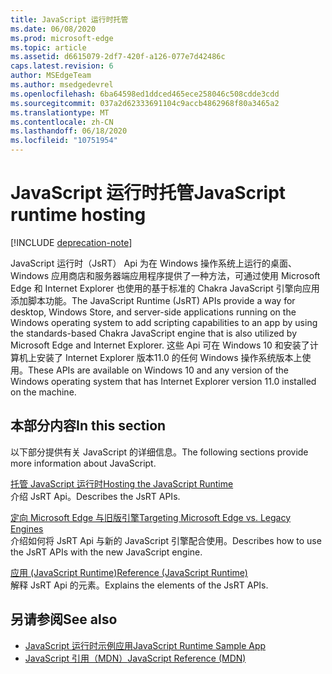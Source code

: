 ```yaml
---
title: JavaScript 运行时托管
ms.date: 06/08/2020
ms.prod: microsoft-edge
ms.topic: article
ms.assetid: d6615079-2df7-420f-a126-077e7d42486c
caps.latest.revision: 6
author: MSEdgeTeam
ms.author: msedgedevrel
ms.openlocfilehash: 6ba64598ed1ddced465ece258046c508cdde3cdd
ms.sourcegitcommit: 037a2d62333691104c9accb4862968f80a3465a2
ms.translationtype: MT
ms.contentlocale: zh-CN
ms.lasthandoff: 06/18/2020
ms.locfileid: "10751954"
---
```

# <span data-ttu-id="1faa1-102">JavaScript 运行时托管</span><span class="sxs-lookup"><span data-stu-id="1faa1-102">JavaScript runtime hosting</span></span>  

[!INCLUDE [deprecation-note](./includes/deprecation-note.md)]  

<span data-ttu-id="1faa1-103">JavaScript 运行时（JsRT） Api 为在 Windows 操作系统上运行的桌面、Windows 应用商店和服务器端应用程序提供了一种方法，可通过使用 Microsoft Edge 和 Internet Explorer 也使用的基于标准的 Chakra JavaScript 引擎向应用添加脚本功能。</span><span class="sxs-lookup"><span data-stu-id="1faa1-103">The JavaScript Runtime (JsRT) APIs provide a way for desktop, Windows Store, and server-side applications running on the Windows operating system to add scripting capabilities to an app by using the standards-based Chakra JavaScript engine that is also utilized by Microsoft Edge and Internet Explorer.</span></span>  <span data-ttu-id="1faa1-104">这些 Api 可在 Windows 10 和安装了计算机上安装了 Internet Explorer 版本11.0 的任何 Windows 操作系统版本上使用。</span><span class="sxs-lookup"><span data-stu-id="1faa1-104">These APIs are available on Windows 10 and any version of the Windows operating system that has Internet Explorer version 11.0 installed on the machine.</span></span>  

## <span data-ttu-id="1faa1-105">本部分内容</span><span class="sxs-lookup"><span data-stu-id="1faa1-105">In this section</span></span>  

<span data-ttu-id="1faa1-106">以下部分提供有关 JavaScript 的详细信息。</span><span class="sxs-lookup"><span data-stu-id="1faa1-106">The following sections provide more information about JavaScript.</span></span>  

[<span data-ttu-id="1faa1-107">托管 JavaScript 运行时</span><span class="sxs-lookup"><span data-stu-id="1faa1-107">Hosting the JavaScript Runtime</span></span>](./chakra-hosting/hosting-the-javascript-runtime.md)  
<span data-ttu-id="1faa1-108">介绍 JsRT Api。</span><span class="sxs-lookup"><span data-stu-id="1faa1-108">Describes the JsRT APIs.</span></span>  

[<span data-ttu-id="1faa1-109">定向 Microsoft Edge 与旧版引擎</span><span class="sxs-lookup"><span data-stu-id="1faa1-109">Targeting Microsoft Edge vs. Legacy Engines</span></span>](./chakra-hosting/targeting-edge-vs-legacy-engines-in-jsrt-apis.md)  
<span data-ttu-id="1faa1-110">介绍如何将 JsRT Api 与新的 JavaScript 引擎配合使用。</span><span class="sxs-lookup"><span data-stu-id="1faa1-110">Describes how to use the JsRT APIs with the new JavaScript engine.</span></span>  

[<span data-ttu-id="1faa1-111">应用 (JavaScript Runtime)</span><span class="sxs-lookup"><span data-stu-id="1faa1-111">Reference (JavaScript Runtime)</span></span>](./chakra-hosting/reference-javascript-runtime.md)  
<span data-ttu-id="1faa1-112">解释 JsRT Api 的元素。</span><span class="sxs-lookup"><span data-stu-id="1faa1-112">Explains the elements of the JsRT APIs.</span></span>  

## <span data-ttu-id="1faa1-113">另请参阅</span><span class="sxs-lookup"><span data-stu-id="1faa1-113">See also</span></span>  

*   [<span data-ttu-id="1faa1-114">JavaScript 运行时示例应用</span><span class="sxs-lookup"><span data-stu-id="1faa1-114">JavaScript Runtime Sample App</span></span>](https://go.microsoft.com/fwlink/p/?LinkID=306674&clcid=0x409)  
*   [<span data-ttu-id="1faa1-115">JavaScript 引用（MDN）</span><span class="sxs-lookup"><span data-stu-id="1faa1-115">JavaScript Reference (MDN)</span></span>](https://developer.mozilla.org/docs/Web/JavaScript/Reference)  
